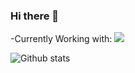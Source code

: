 ### Hi there 👋

<!--
**lgarced/lgarced** is a ✨ _special_ ✨ repository because its `README.md` (this file) appears on your GitHub profile.

Here are some ideas to get you started:

- 🔭 I’m currently working on ...
- 🌱 I’m currently learning ...
- 👯 I’m looking to collaborate on ...
- 🤔 I’m looking for help with ...
- 💬 Ask me about ...
- 📫 How to reach me: ...
- 😄 Pronouns: ...
- ⚡ Fun fact: ...
-->


-Currently Working with:
<img src="{https://img.shields.io/badge/C%23-239120?style=for-the-badge&logo=c-sharp&logoColor=white}"/>





![Github stats](https://github-readme-stats.vercel.app/api/top-langs/?username=lgarced)







